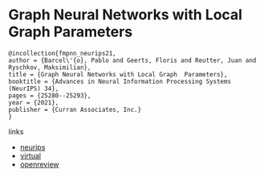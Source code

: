 # Graph Neural Networks with Local Graph  Parameters

```
@incollection{fmpnn_neurips21,
author = {Barcel\'{o}, Pablo and Geerts, Floris and Reutter, Juan and Ryschkov, Maksimilian},
title = {Graph Neural Networks with Local Graph  Parameters},
booktitle = {Advances in Neural Information Processing Systems (NeurIPS) 34},
pages = {25280--25293},
year = {2021},
publisher = {Curran Associates, Inc.}
}
```

links
- [neurips](https://papers.nips.cc//paper/2021/hash/d4d8d1ac7e00e9105775a6b660dd3cbb-Abstract.html)
- [virtual](https://neurips.cc/virtual/2021/poster/28409)
- [openreview](https://openreview.net/forum?id=yGKklt8wyV)
